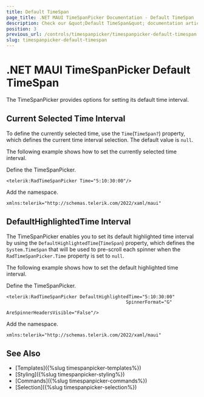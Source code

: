 ```yaml
---
title: Default TimeSpan
page_title: .NET MAUI TimeSpanPicker Documentation - Default TimeSpan
description: Check our &quot;Default TimeSpan&quot; documentation article for Telerik TimeSpanPicker for .NET MAUI.
position: 3
previous_url: /controls/timespanpicker/timespanpicker-default-timespan
slug: timespanpicker-default-timespan
---
```


# .NET MAUI TimeSpanPicker Default TimeSpan

The TimeSpanPicker provides options for setting its default time interval.

## Current Selected Time Interval

To define the currently selected time, use the `Time`(`TimeSpan?`) property, which defines the current time interval selection. The default value is `null`.

The following example shows how to set the currently selected time interval.

Define the TimeSpanPicker.

```XAML
<telerik:RadTimeSpanPicker Time="5:10:30:00"/>
```

Add the namespace.

```XAML
xmlns:telerik="http://schemas.telerik.com/2022/xaml/maui"
```



## DefaultHighlightedTime Interval

The TimeSpanPicker enables you to set its default highlighted time interval by using the  `DefaultHighlightedTime`(`TimeSpan`) property, which defines the `System.TimeSpan` that will be used to pre-scroll each spinner when the `RadTimeSpanPicker.Time` property is set to `null`.

The following example shows how to set the default highlighted time interval.

Define the TimeSpanPicker.

```XAML
<telerik:RadTimeSpanPicker DefaultHighlightedTime="5:10:30:00"
                                            SpinnerFormat="G"
                                            AreSpinnerHeadersVisible="False"/>
```

Add the namespace.

```XAML
xmlns:telerik="http://schemas.telerik.com/2022/xaml/maui"
```



## See Also

- [Templates]({%slug timespanpicker-templates%})
- [Styling]({%slug timespanpicker-styling%})
- [Commands]({%slug timespanpicker-commands%})
- [Selection]({%slug timespanpicker-selection%})
